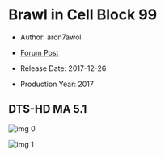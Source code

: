 # Brawl in Cell Block 99

* Author: aron7awol

* [Forum Post](https://www.avsforum.com/threads/bass-eq-for-filtered-movies.2995212/post-56702620)

* Release Date: 2017-12-26
* Production Year: 2017

## DTS-HD MA 5.1

![img 0](https://i.imgur.com/P5ddiBa.jpg)

![img 1](https://i.imgur.com/JbO0n29.jpg)

